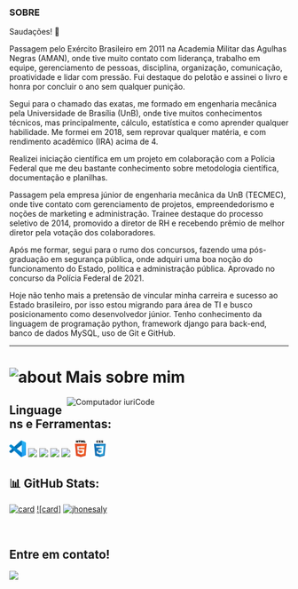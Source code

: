 ### SOBRE 

Saudações! 👋

Passagem pelo Exército Brasileiro em 2011 na Academia Militar das Agulhas Negras (AMAN), onde tive muito contato com liderança, trabalho em equipe, gerenciamento de pessoas, disciplina, organização, comunicação, proatividade e lidar com pressão. Fui destaque do pelotão e assinei o livro e honra por concluir o ano sem qualquer punição.

Segui para o chamado das exatas, me formado em engenharia mecânica pela Universidade de Brasília (UnB), onde tive muitos conhecimentos técnicos, mas principalmente, cálculo, estatística e como aprender qualquer habilidade. Me formei em 2018, sem reprovar qualquer matéria, e com rendimento acadêmico (IRA) acima de 4.

Realizei iniciação científica em um projeto em colaboração com a Polícia Federal que me deu bastante conhecimento sobre metodologia científica, documentação e planilhas.

Passagem pela empresa júnior de engenharia mecânica da UnB (TECMEC), onde tive contato com gerenciamento de projetos, empreendedorismo e noções de marketing e administração. Trainee destaque do processo seletivo de 2014, promovido a diretor de RH e recebendo prêmio de melhor diretor pela votação dos colaboradores.

Após me formar, segui para o rumo dos concursos, fazendo uma pós-graduação em segurança pública, onde adquiri uma boa noção do funcionamento do Estado, política e administração pública. Aprovado no concurso da Polícia Federal de 2021.

Hoje não tenho mais a pretensão de vincular minha carreira e sucesso ao Estado brasileiro, por isso estou migrando para área de TI e busco posicionamento como desenvolvedor júnior. Tenho conhecimento da linguagem de programação python, framework django para back-end, banco de dados MySQL, uso de Git e GitHub.

-------
# <img width="45" alt="about" src="https://raw.github.com/elizarov/elizarov/master/about.png"> Mais sobre mim

<img src="https://raw.githubusercontent.com/MicaelliMedeiros/micaellimedeiros/master/image/computer-illustration.png" min-width="400px" max-width="400px" width="400px" align="right" alt="Computador iuriCode">


## **Linguagens e Ferramentas:**  

<code><img height="30" src="https://raw.githubusercontent.com/github/explore/80688e429a7d4ef2fca1e82350fe8e3517d3494d/topics/visual-studio-code/visual-studio-code.png"></code>
<code><img height="30" src="https://img.shields.io/badge/GitHub-100000?style=for-the-badge&logo=github&logoColor=white"></code>
<code><img height="30" src="https://img.shields.io/badge/Git-E34F26?style=for-the-badge&logo=git&logoColor=white"></code>
<code><img height="30" src="https://img.shields.io/badge/Python-3776AB?style=for-the-badge&logo=python&logoColor=white"></code>
<code><img height="30" src="https://img.shields.io/badge/Django-092E20?style=for-the-badge&logo=django&logoColor=white"></code>
<code><img height="30" src="https://raw.githubusercontent.com/github/explore/80688e429a7d4ef2fca1e82350fe8e3517d3494d/topics/html/html.png"></code>
<code><img height="30" src="https://raw.githubusercontent.com/github/explore/80688e429a7d4ef2fca1e82350fe8e3517d3494d/topics/css/css.png"></code>

## **📊 GitHub Stats:**

[![card](https://github-readme-stats.vercel.app/api?username=jhonesaly&theme=default&show_icons=true)](https://github.com/anuraghazra/github-readme-stats)
[![card]](https://github-readme-streak-stats.herokuapp.com/?user=jhonesaly&theme=default&hide_border=false)
[![jhonesaly](https://github-readme-stats.vercel.app/api/top-langs/?username=jhonesaly&hide=html&layout=compact&theme=default)](https://github.com/anuraghazra/github-readme-stats)




[website]: https://codedev.ga/
[twitter]: https://twitter.com/SEUTWITTER
[youtube]: https://www.youtube.com/user/SEUYOUTUBE/
[instagram]: https://www.instagram.com/SEUINSTAGRAM/
[linkedin]: https://www.linkedin.com/in/alyson-jhones-539767121/
<br>

## Entre em contato!

<code><a href="https://www.linkedin.com/in/alyson-jhones-539767121/" target="_blank"><img height="30" src="https://img.shields.io/badge/LinkedIn-0077B5?style=for-the-badge&logo=linkedin&logoColor=white"></code>
